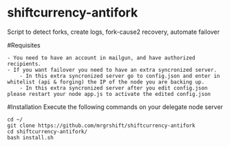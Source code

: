 # shiftcurrency-antifork
Script to detect forks, create logs, fork-cause2 recovery, automate failover

#Requisites

	- You need to have an account in mailgun, and have authorized recipients.
	- If you want failover you need to have an extra syncronized server. 
		- In this extra syncronized server go to config.json and enter in whitelist (api & forging) the IP of the node you are backing up.
		- In this extra syncronized server after you edit config.json please restart your node app.js to activate the edited config.json

#Installation
Execute the following commands on your delegate node server
```
cd ~/
git clone https://github.com/mrgrshift/shiftcurrency-antifork
cd shiftcurrency-antifork/
bash install.sh
```

